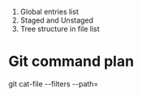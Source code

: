 1. Global entries list
2. Staged and Unstaged
3. Tree structure in file list

# Git command plan

git cat-file --filters --path=<path> <sha1>
